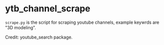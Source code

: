# ytb_channel_scrape

`scrape.py` is the script for scraping youtube channels, example keywrds are "3D modeling". 

Credit: youtube_search package.